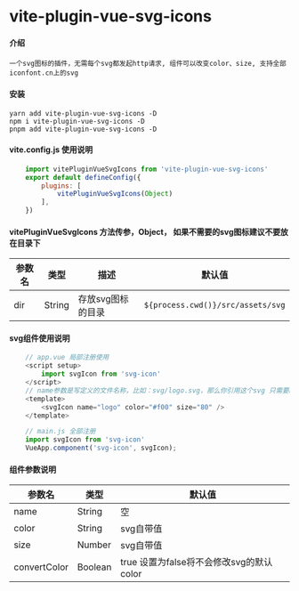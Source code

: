# vite-plugin-vue-svg-icons

#### 介绍
    一个svg图标的插件，无需每个svg都发起http请求, 组件可以改变color、size, 支持全部iconfont.cn上的svg

#### 安装
    yarn add vite-plugin-vue-svg-icons -D
    npm i vite-plugin-vue-svg-icons -D
    pnpm add vite-plugin-vue-svg-icons -D

#### vite.config.js 使用说明
```js
    import vitePluginVueSvgIcons from 'vite-plugin-vue-svg-icons'
    export default defineConfig({
        plugins: [
            vitePluginVueSvgIcons(Object)
        ],
    })
```
#### vitePluginVueSvgIcons 方法传参，Object， 如果不需要的svg图标建议不要放在目录下

| 参数名 | 类型 | 描述 | 默认值 |
| -------- | -------- | -------- | -------- |
|dir|String|存放svg图标的目录|`${process.cwd()}/src/assets/svg`|

#### svg组件使用说明
```js
    // app.vue 局部注册使用
    <script setup>
        import svgIcon from 'svg-icon'
    </script>
    // name参数是写定义的文件名称，比如：svg/logo.svg，那么你引用这个svg 只需要name="logo"
    <template>
        <svgIcon name="logo" color="#f00" size="80" />
    </template>
```

```js
    // main.js 全部注册
    import svgIcon from 'svg-icon'
    VueApp.component('svg-icon', svgIcon);
```

#### 组件参数说明
| 参数名 | 类型 | 默认值 |
| -------- | -------- | -------- |
|name|String|空|
|color|String|svg自带值|
|size|Number|svg自带值|
|convertColor|Boolean|true 设置为false将不会修改svg的默认color|

<!-- [示列图像]() -->